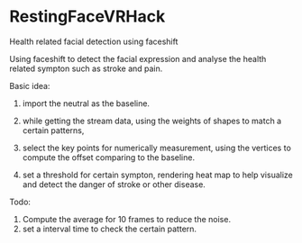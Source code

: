RestingFaceVRHack
=================

Health related facial detection using faceshift

Using faceshift to detect the facial expression and analyse the health related sympton such as stroke and pain.

Basic idea:

1. import the neutral as the baseline.

2. while getting the stream data, using the weights of shapes to match a certain patterns,

3. select the key points for numerically measurement, using the vertices to compute the offset comparing to the baseline.

4. set a threshold for certain sympton, rendering heat map to help visualize and detect the danger of stroke or other disease.


Todo:

1. Compute the average for 10 frames to reduce the noise.
2. set a interval time to check the certain pattern.


